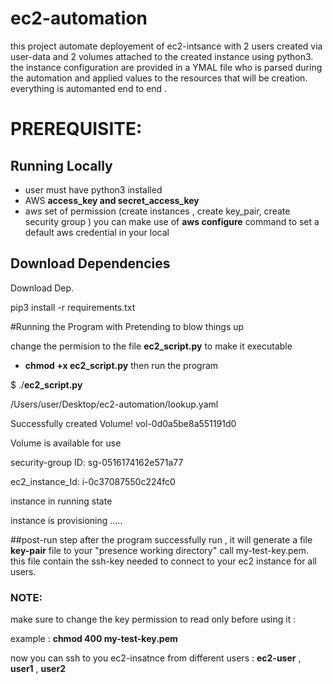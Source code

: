 # ec2-automation

this project automate deployement of ec2-intsance with 2 users created via user-data and 2 volumes attached to the created instance using python3.
the instance configuration are provided in a YMAL file who is parsed during the automation and applied values to the resources that will be creation.
everything is automanted end to end .

# PREREQUISITE:
## Running Locally
  - user must have python3 installed 
  - AWS **access_key and secret_access_key** 
  - aws set of permission (create instances , create key_pair, create security group )
 you can make use of **aws configure** command to set a default aws credential in your local 
 
 ## Download Dependencies
 
 Download Dep.

pip3 install -r requirements.txt

#Running the Program with
Pretending to blow things up

change the permision to the file **ec2_script.py** to make it executable 

- **chmod +x ec2_script.py**
then run the program

$ ./**ec2_script.py**

/Users/user/Desktop/ec2-automation/lookup.yaml

Successfully created Volume! vol-0d0a5be8a551191d0

Volume is available for use 

security-group ID: sg-0516174162e571a77

ec2_instance_Id: i-0c37087550c224fc0

instance in running state

instance is provisioning ..... 

##post-run step
after the program successfully run , it will generate a file **key-pair** file to your "presence working directory" call my-test-key.pem.  this file contain the
ssh-key needed to connect to your ec2 instance for all users.

### NOTE:
make sure to change the key permission to read only before using it : 

example : **chmod 400 my-test-key.pem**

now you can ssh to you ec2-insatnce from different users : **ec2-user** , **user1** , **user2** 


